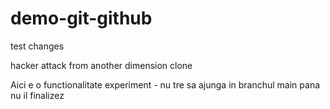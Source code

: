 # demo-git-github

test changes

hacker attack from another dimension clone

Aici e o functionalitate experiment - nu tre sa ajunga in branchul main pana nu il finalizez
